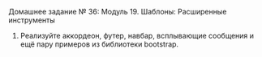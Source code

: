 Домашнее задание № 36: Модуль 19. Шаблоны: Расширенные 
инструменты
1. Реализуйте аккордеон, футер, навбар, всплывающие сообщения и ещё пару 
примеров из библиотеки bootstrap.
